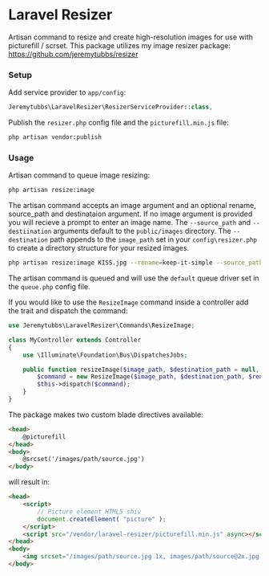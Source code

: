 Laravel Resizer
==

Artisan command to resize and create high-resolution images for use with picturefill / scrset.
This package utilizes my image resizer package: https://github.com/jeremytubbs/resizer

### Setup
Add service provider to `app/config`:

```php
Jeremytubbs\LaravelResizer\ResizerServiceProvider::class,
````

Publish the `resizer.php` config file and the `picturefill.min.js` file:
```sh
php artisan vendor:publish
```

### Usage
Artisan command to queue image resizing:
```sh
php artisan resize:image
```

The artisan command accepts an image argument and an optional rename, source_path and destinataion argument. If no image argument is provided you will recieve a prompt to enter an image name. The `--source_path` and `--destiination` arguments default to the `public/images` directory. The `--destination` path appends to the `image_path` set in your `config\resizer.php` to create a directory structure for your resized images.

```sh
php artisan resize:image KISS.jpg --rename=keep-it-simple --source_path=resources/assets --destinataion=posts/kiss
```

The artisan command is queued and will use the `default` queue driver set in the `queue.php` config file.

If you would like to use the `ResizeImage` command inside a controller add the trait and dispatch the command:

```php
use Jeremytubbs\LaravelResizer\Commands\ResizeImage;

class MyController extends Controller
{
    use \Illuminate\Foundation\Bus\DispatchesJobs;

    public function resizeImage($image_path, $destination_path = null, $rename = null) {
        $command = new ResizeImage($image_path, $destination_path, $rename);
        $this->dispatch($command);
    }
}
```

The package makes two custom blade directives available:
```html
<head>
    @picturefill
</head>
<body>
    @srcset('/images/path/source.jpg')
</body>
```
will result in:
```html
<head>
    <script>
        // Picture element HTML5 shiv
        document.createElement( "picture" );
    </script>
    <script src="/vendor/laravel-resizer/picturefill.min.js" async></script>
</head>
<body>
    <img srcset="/images/path/source.jpg 1x, images/path/source@2x.jpg 2x">
</body>
```
